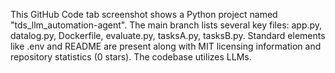 This GitHub Code tab screenshot shows a Python project named "tds_llm_automation-agent". The main branch lists several key files: app.py, datalog.py, Dockerfile, evaluate.py, tasksA.py, tasksB.py. Standard elements like .env and README are present along with MIT licensing information and repository statistics (0 stars). The codebase utilizes LLMs.